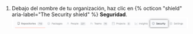 1. Debajo del nombre de tu organización, haz clic en {% octicon "shield" aria-label="The Security shield" %} **Seguridad**. ![Botón de seguridad de la organización](/assets/images/help/organizations/organization-security-tab.png)